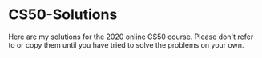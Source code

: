 # CS50-Solutions

Here are my solutions for the 2020 online CS50 course. Please don't refer to or copy them until you have tried to solve the problems on your own.
